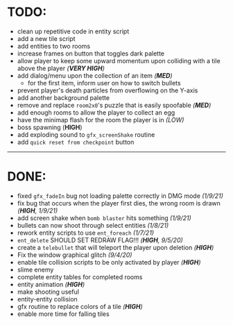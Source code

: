 # TODO:
 - clean up repetitive code in entity script
 - add a new tile script
 - add entities to two rooms
 - increase frames on button that toggles dark palette
 - allow player to keep some upward momentum upon colliding with a tile above the player *(**VERY HIGH**)*
 - add dialog/menu upon the collection of an item *(**MED**)*
    - for the first item, inform user on how to switch bullets
 - prevent player's death particles from overflowing on the Y-axis
 - add another background palette
 - remove and replace `room2x0`'s puzzle that is easily spoofable *(**MED**)*
 - add enough rooms to allow the player to collect an egg
 - have the minimap flash for the room the player is in *(LOW)*
 - boss spawning (**HIGH**)
 - add exploding sound to `gfx_screenShake` routine
 - add `quick reset from checkpoint` button
 
---

# DONE:
 - fixed `gfx_fadeIn` bug not loading palette correctly in DMG mode *(1/9/21)*
 - fix bug that occurs when the player first dies, the wrong room is drawn *(**HIGH**, 1/9/21)*
 - add screen shake when `bomb blaster` hits something *(1/9/21)*
 - bullets can now shoot through select entities *(1/8/21)*
 - rework entity scripts to use `ent_foreach` *(1/7/21)*
 - `ent_delete` SHOULD SET REDRAW FLAG!!! *(**HIGH**, 9/5/20)*
 - create a `telebullet` that will teleport the player upon deletion *(**HIGH**)*
 - Fix the window graphical glitch *(9/4/20)*
 - enable tile collision scripts to be only activated by player *(**HIGH**)*
 - slime enemy
 - complete entity tables for completed rooms
 - entity animation *(**HIGH**)*
 - make shooting useful
 - entity-entity collision
 - gfx routine to replace colors of a tile *(**HIGH**)*
 - enable more time for falling tiles
